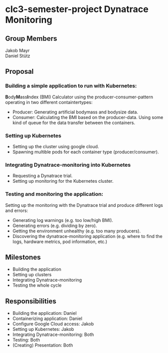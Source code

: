 # clc3-semester-project Dynatrace Monitoring

## Group Members

Jakob Mayr  
Daniel Stütz


## Proposal

### Building a simple application to run with Kubernetes:
**B**ody**M**ass**I**ndex (BMI) Calculator using the producer-consumer-pattern operating in two different containtertypes:
- Producer: Generating artificial bodymass and bodysize data.
- Consumer: Calculating the BMI based on the producer-data.
Using some kind of queue for the data transfer between the containers.

### Setting up Kubernetes 
- Setting up the cluster using google cloud.
- Spawning multible pods for each container type (producer/consumer).

### Integrating Dynatrace-monitoring into Kubernetes
- Requesting a Dynatrace trial.
- Setting up monitoring for the Kubernetes cluster.


### Testing and monitoring the application:
Setting up the monitoring with the Dynatrace trial and produce different logs and errors:
- Generating log warnings (e.g. too low/high BMI).
- Generating errors (e.g. dividing by zero).
- Getting the environment unhealthy (e.g. too many producers).
- Discovering the dynatrace-monitoring application (e.g. where to find the logs, hardware metrics, pod information, etc.)



## Milestones
- Building the application
- Setting up clusters
- Integrating Dynatrace-monitoring
- Testing the whole cycle


## Responsibilities
- Building the application: Daniel
- Containerizing application: Daniel
- Configure Google Cloud access: Jakob
- Setting up Kubernetes: Jakob
- Integrating Dynatrace-monitoring: Both
- Testing: Both
- (Creating) Presentation: Both
